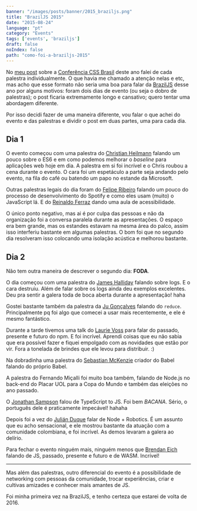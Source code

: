 ```yaml
---
banner: "/images/posts/banner/2015_braziljs.png"
title: "BrazilJS 2015"
date: "2015-08-24"
language: "pt"
category: "Events"
tags: ['events', 'braziljs']
draft: false
noIndex: false
path: "como-foi-a-braziljs-2015"
---
```


No [meu post](/conferencia-css-brasil-2015/) sobre a [Conferência CSS Brasil](http://conferenciacssbrasil.com.br/) deste ano falei de cada palestra individualmente. O que havia me chamado a atenção nelas e etc, mas acho que esse formato não seria uma boa para falar da [BrazilJS](https://braziljs.org/) desse ano por alguns motivos: foram dois dias de evento (ou seja o dobro de palestras); o post ficaria extremamente longo e cansativo; quero tentar uma abordagem diferente.

Por isso decidi fazer de uma maneira diferente, vou falar o que achei do evento e das palestras e dividir o post em duas partes, uma para cada dia.

## Dia 1

O evento começou com uma palestra do [Christian Heilmann](https://twitter.com/codepo8) falando um pouco sobre o ES6 e em como podemos melhorar o _baseline_ para aplicações web hoje em dia. A palestra em si foi incrível e o Chris roubou a cena durante o evento. O cara foi um espetáculo a parte seja andando pelo evento, na fila do café ou batendo um papo no estande da Microsoft.

Outras palestras legais do dia foram do [Felipe Ribeiro](https://twitter.com/felipernb) falando um pouco do processo de desenvolvimento do Spotify e como eles usam (muito) o JavaScript lá. E do [Reinaldo Ferraz](https://twitter.com/reinaldoferraz) dando uma aula de acessibilidade.

O único ponto negativo, mas ai é por culpa das pessoas e não da organização foi a conversa paralela durante as apresentações. O espaço era bem grande, mas os estandes estavam na mesma área do palco, assim isso interferiu bastante em algumas palestras. O bom foi que no segundo dia resolveram isso colocando uma isolação acústica e melhorou bastante.

## Dia 2

Não tem outra maneira de descrever o segundo dia: **FODA**.

O dia começou com uma palestra do [James Halliday](https://twitter.com/substack) falando sobre logs. E o cara destruiu. Além de falar sobre os logs ainda deu exemplos excelentes. Deu pra sentir a galera toda de boca aberta durante a apresentação! haha

Gostei bastante também da palestra da [Ju Gonçalves](https://twitter.com/cyberglot) falando do `reduce`. Principalmente pq foi algo que comecei a usar mais recentemente, e ele é mesmo fantástico.

Durante a tarde tivemos uma talk do [Laurie Voss](https://twitter.com/seldo) para falar do passado, presente e futuro do npm. E foi incrível. Aprendi coisas que eu não sabia que era possível fazer e fiquei empolgado com as novidades que estão por vir. Fora a tonelada de brindes que ele levou para distribuir. :)

Na dobradinha uma palestra do [Sebastian McKenzie](https://twitter.com/sebmck) criador do Babel falando do próprio Babel.

A palestra do Fernando Miçalli foi muito boa também, falando de Node.js no back-end do Placar UOL para a Copa do Mundo e também das eleições no ano passado.

O [Jonathan Sampson](https://twitter.com/jonathansampson) falou de TypeScript to JS. Foi bem _BACANA_. Sério, o português dele é praticamente impecável! hahaha

Depois foi a vez do [Julián Duque](https://twitter.com/julian_duque) falar de Node + Robotics. É um assunto que eu acho sensacional, e ele mostrou bastante da atuação com a comunidade colombiana, e foi incrível. As demos levaram a galera ao delírio.

Para fechar o evento ninguém mais, ninguém menos que [Brendan Eich](https://twitter.com/BrendanEich) falando de JS, passado, presente e futuro e de WASM. Incrível!

<hr />

Mas além das palestras, outro diferencial do evento é a possibilidade de networking com pessoas da comunidade, trocar experiências, criar e cultivas amizades e conhecer mais amantes de JS.

Foi minha primeira vez na BrazilJS, e tenho certeza que estarei de volta de 2016.
